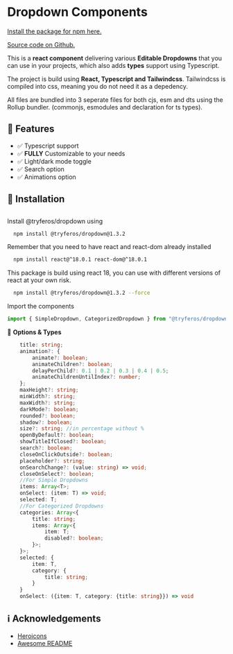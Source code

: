 # Dropdown Components

[Install the package for npm here.](https://www.npmjs.com/package/@tryferos/dropdown)

[Source code on Github.](https://github.com/Tryferos/Dropdown-Component)

This is a **react component** delivering various **Editable Dropdowns** that you can use in your projects, which also adds **types** support using Typescript.

The project is build using **React, Typescript and Tailwindcss**. Tailwindcss is compiled into css, meaning you do not need it as a depedency.

All files are bundled into 3 seperate files for both cjs, esm and dts using the Rollup bundler. (commonjs, esmodules and declaration for ts types).

## :dart: Features

-   :white_check_mark: Typescript support
-   :white_check_mark: **FULLY** Customizable to your needs
-   :white_check_mark: Light/dark mode toggle
-   :white_check_mark: Search option
-   :white_check_mark: Animations option

## :electric_plug: Installation

##

Install @tryferos/dropdown using

```bash
  npm install @tryferos/dropdown@1.3.2
```

Remember that you need to have react and react-dom already installed

```bash
  npm install react@^18.0.1 react-dom@^18.0.1
```

This package is build using react 18, you can use with different versions of react at your own risk.

```bash
  npm install @tryferos/dropdown@1.3.2 --force
```

Import the components

```javascript
import { SimpleDropdown, CategorizedDropdown } from "@tryferos/dropdown";
```

:speech_balloon: **Options & Types**

```typescript
    title: string;
    animation?: {
        animate?: boolean;
        animateChildren?: boolean;
        delayPerChild?: 0.1 | 0.2 | 0.3 | 0.4 | 0.5;
        animateChildrenUntilIndex?: number;
    };
    maxHeight?: string;
    minWidth?: string;
    maxWidth?: string;
    darkMode?: boolean;
    rounded?: boolean;
    shadow?: boolean;
    size?: string; //in percentage without %
    openByDefault?: boolean;
    showTitleIfClosed?: boolean;
    search?: boolean;
    closeOnClickOutside?: boolean;
    placeholder?: string;
    onSearchChange?: (value: string) => void;
    closeOnSelect?: boolean;
    //For Simple Dropdowns
    items: Array<T>;
    onSelect: (item: T) => void;
    selected: T;
    //For Categorized Dropdowns
    categories: Array<{
        title: string;
        items: Array<{
            item: T;
            disabled?: boolean;
        }>;
    }>;
    selected: {
        item: T,
        category: {
            title: string;
        }
    }
    onSelect: ({item: T, category: {title: string}}) => void

```

## :information_source: Acknowledgements

-   [Heroicons](https://awesomeopensource.com/project/elangosundar/awesome-README-templates)
-   [Awesome README](https://github.com/matiassingers/awesome-readme)
